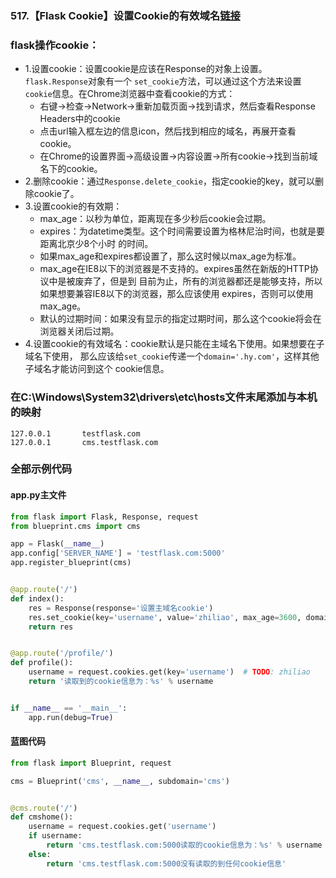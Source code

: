 ### 517.【Flask Cookie】设置Cookie的有效域名[链接](http://wangkaixiang.cn/python-flask/di-shi-yi-zhang-ff1a-cookie-he-session.html)

### flask操作cookie：
* 1.设置cookie：设置cookie是应该在Response的对象上设置。`flask.Response`对象有一个
    `set_cookie`方法，可以通过这个方法来设置`cookie`信息。在Chrome浏览器中查看cookie的方式：
    * 右键->检查->Network->重新加载页面->找到请求，然后查看Response Headers中的cookie
    * 点击url输入框左边的信息icon，然后找到相应的域名，再展开查看cookie。
    * 在Chrome的设置界面->高级设置->内容设置->所有cookie->找到当前域名下的cookie。 
* 2.删除cookie：通过`Response.delete_cookie`，指定cookie的key，就可以删除cookie了。
* 3.设置cookie的有效期：
    * max_age：以秒为单位，距离现在多少秒后cookie会过期。
    * expires：为datetime类型。这个时间需要设置为格林尼治时间，也就是要距离北京少8个小时
      的时间。
    * 如果max_age和expires都设置了，那么这时候以max_age为标准。
    * max_age在IE8以下的浏览器是不支持的。expires虽然在新版的HTTP协议中是被废弃了，但是到
      目前为止，所有的浏览器都还是能够支持，所以如果想要兼容IE8以下的浏览器，那么应该使用
      expires，否则可以使用max_age。
    * 默认的过期时间：如果没有显示的指定过期时间，那么这个cookie将会在浏览器关闭后过期。
* 4.设置cookie的有效域名：cookie默认是只能在主域名下使用。如果想要在子域名下使用，
  那么应该给`set_cookie`传递一个`domain='.hy.com'`，这样其他子域名才能访问到这个
  cookie信息。
  
  
### 在C:\Windows\System32\drivers\etc\hosts文件末尾添加与本机的映射
```text
127.0.0.1       testflask.com
127.0.0.1       cms.testflask.com
``` 
  
### 全部示例代码
#### app.py主文件
```python
from flask import Flask, Response, request
from blueprint.cms import cms

app = Flask(__name__)
app.config['SERVER_NAME'] = 'testflask.com:5000'
app.register_blueprint(cms)


@app.route('/')
def index():
    res = Response(response='设置主域名cookie')
    res.set_cookie(key='username', value='zhiliao', max_age=3600, domain=".testflask.com")
    return res


@app.route('/profile/')
def profile():
    username = request.cookies.get(key='username')  # TODO: zhiliao
    return '读取到的cookie信息为：%s' % username


if __name__ == '__main__':
    app.run(debug=True)
```

#### 蓝图代码
```python
from flask import Blueprint, request

cms = Blueprint('cms', __name__, subdomain='cms')


@cms.route('/')
def cmshome():
    username = request.cookies.get('username')
    if username:
        return 'cms.testflask.com:5000读取的cookie信息为：%s' % username
    else:
        return 'cms.testflask.com:5000没有读取的到任何cookie信息'
```
